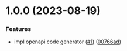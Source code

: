# 1.0.0 (2023-08-19)


### Features

* impl openapi code generator ([#1](https://github.com/bundle-matters/openapi-cg/issues/1)) ([00766ad](https://github.com/bundle-matters/openapi-cg/commit/00766ad7589682455b016cd6c8269fc469169e19))
